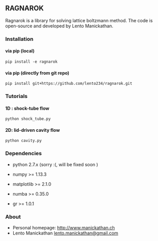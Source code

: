 ## RAGNAROK ##

 Ragnarok is a library for solving lattice boltzmann method. The code is open-source and developed by Lento Manickathan.


### Installation ###

#### via pip (local)
```shell
pip install -e ragnarok
```

#### via pip (directly from git repo)
```shell
pip install git+https://github.com/lento234/ragnarok.git
```


### Tutorials ###

#### 1D : shock-tube flow
```shell
python shock_tube.py
```

#### 2D: lid-driven cavity flow
```shell
python cavity.py
```


### Dependencies ###

* python 2.7.x (sorry :(, will be fixed soon )

* numpy >= 1.13.3
* matplotlib >= 2.1.0
* numba >= 0.35.0
* gr >= 1.0.1 


### About  ###

* Personal homepage: <http://www.manickathan.ch>
* Lento Manickathan <lento.manickathan@gmail.com>
